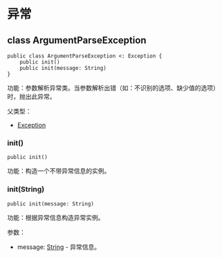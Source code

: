 # 异常

## class ArgumentParseException

```cangjie
public class ArgumentParseException <: Exception {
    public init()
    public init(message: String)
}
```

功能：参数解析异常类。当参数解析出错（如：不识别的选项、缺少值的选项）时，抛出此异常。

父类型：

- [Exception](../../core/core_package_api/core_package_exceptions.md#class-exception)

### init()

```cangjie
public init()
```

功能：构造一个不带异常信息的实例。

### init(String)

```cangjie
public init(message: String)
```

功能：根据异常信息构造异常实例。

参数：

- message: [String](../../core/core_package_api/core_package_structs.md#struct-string) - 异常信息。
